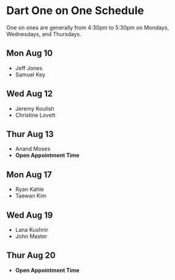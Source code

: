 # Dart One on One Schedule

One on ones are generally from 4:30pm to 5:30pm on Mondays, Wednesdays, and Thursdays.

## Mon Aug 10

- Jeff Jones
- Samuel Key

## Wed Aug 12

- Jeremy Koulish
- Christine Lovett

## Thur Aug 13

- Anand Moses
- **Open Appointment Time**

## Mon Aug 17

- Ryan Kahle
- Taewan Kim

## Wed Aug 19

- Lana Kushnir
- John Master

## Thur Aug 20

- **Open Appointment Time**
